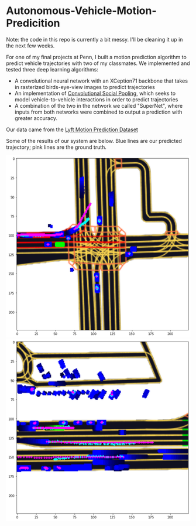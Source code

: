 # Autonomous-Vehicle-Motion-Predicition

Note: the code in this repo is currently a bit messy. I'll be cleaning it up in the next few weeks.

For one of my final projects at Penn, I built a motion prediction algorithm to predict vehicle trajectories with two of my classmates. We implemented and tested three deep learning algorithms:

* A convolutional neural network with an XCeption71 backbone that takes in rasterized birds-eye-view images to predict trajectories
* An implementation of [Convolutional Social Pooling](https://arxiv.org/abs/1805.06771), which seeks to model vehicle-to-vehicle interactions in order to predict trajectories
* A combination of the two in the network we called "SuperNet", where inputs from both networks were combined to output a prediction with greater accuracy.

Our data came from the [Lyft Motion Prediction Dataset](https://self-driving.lyft.com/level5/prediction/)

Some of the results of our system are below. Blue lines are our predicted trajectory; pink lines are the ground truth.

![Output1](./outputs/SuperNetV2Output2.png "Title")
![Output2](./outputs/SuperNetV2Output1.png "Title")

